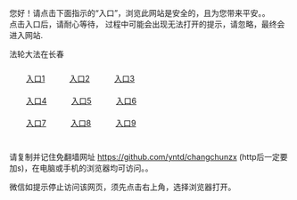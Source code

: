 您好！请点击下面指示的“入口”，浏览此网站是安全的，且为您带来平安。。 <br/>
点击入口后，请耐心等待， 过程中可能会出现无法打开的提示，请忽略，最终会进入网站. </br>

法轮大法在长春<br/>
<div style="padding:10px"><a style="margin:20px" target="_blank" href="https://d30gmj6ve6c82e.cloudfront.net/2Qpsp?alszjyc" id="ccLink1" rel="nofollow">入口1</a> <a target="_blank" style="margin:20px" href="https://d3p6inuiakfn6a.cloudfront.net/2Qpsp?jbuxu" id="ccLink2" rel="nofollow">入口2</a> <a style="margin:20px" target="_blank" href="https://d3hvteho4nqptz.cloudfront.net/2Qpsp?nyeraagk" id="ccLink3" rel="nofollow">入口3</a></div>

<div style="padding:10px" ><a style="margin:20px" target="_blank" href="https://d30gmj6ve6c82e.cloudfront.net/2Qpsp?alszjyc" id="ccLink4" rel="nofollow">入口4</a> <a style="margin:20px" href="https://d3p6inuiakfn6a.cloudfront.net/2Qpsp?jbuxu" target="_blank" id="ccLink5" rel="nofollow">入口5</a> <a style="margin:20px" href="https://d3hvteho4nqptz.cloudfront.net/2Qpsp?nyeraagk" target="_blank" id="ccLink6" rel="nofollow">入口6</a></div>

<div style="padding:10px"><a style="margin:20px" target="_blank" href="https://d30gmj6ve6c82e.cloudfront.net/2Qpsp?alszjyc" id="ccLink7" rel="nofollow">入口7</a> <a style="margin:20px" href="https://d3p6inuiakfn6a.cloudfront.net/2Qpsp?jbuxu" target="_blank" id="ccLink8" rel="nofollow">入口8</a> <a style="margin:20px" target="_blank" href="https://d3hvteho4nqptz.cloudfront.net/2Qpsp?nyeraagk" id="ccLink9" rel="nofollow">入口9</a></div>

<br/>



请复制并记住免翻墙网址 https://github.com/yntd/changchunzx (http后一定要加s)，在电脑或手机的浏览器均可访问。。<br/>

微信如提示停止访问该网页，须先点击右上角，选择浏览器打开。
